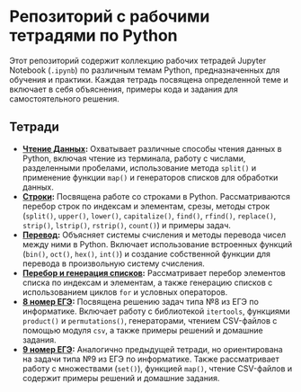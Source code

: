 # Репозиторий с рабочими тетрадями по Python

Этот репозиторий содержит коллекцию рабочих тетрадей Jupyter Notebook (`.ipynb`) по различным темам Python, предназначенных для обучения и практики. Каждая тетрадь посвящена определенной теме и включает в себя объяснения, примеры кода и задания для самостоятельного решения.

## Тетради

* **[Чтение Данных](Чтение_Данных.ipynb):**  Охватывает различные способы чтения данных в Python, включая чтение из терминала, работу с числами, разделенными пробелами, использование метода `split()` и применение функции `map()` и генераторов списков для обработки данных.
* **[Строки](Строки.ipynb):**  Посвящена работе со строками в Python.  Рассматриваются перебор строк по индексам и элементам, срезы, методы строк (`split()`, `upper()`, `lower()`, `capitalize()`, `find()`, `rfind()`, `replace()`, `strip()`, `lstrip()`, `rstrip()`, `count()`) и примеры задач.
* **[Перевод](perevod.ipynb):**  Объясняет системы счисления и методы перевода чисел между ними в Python.  Включает использование встроенных функций (`bin()`, `oct()`, `hex()`, `int()`) и создание собственной функции для перевода в произвольную систему счисления.
* **[Перебор и генерация списков](Перебор_генерация_списков.ipynb):**  Рассматривает перебор элементов списка по индексам и элементам, а также генерацию списков с использованием циклов `for` и условных операторов.
* **[8 номер ЕГЭ](8_0_1.ipynb):**  Посвящена решению задач типа №8 из ЕГЭ по информатике.  Включает работу с библиотекой `itertools`, функциями `product()` и `permutations()`, генераторами, чтением CSV-файлов с помощью модуля `csv`, а также примеры решений и домашние задания.
* **[9 номер ЕГЭ](9_0_1.ipynb):**  Аналогично предыдущей тетради, но ориентирована на задачи типа №9 из ЕГЭ по информатике.  Также рассматривает работу с множествами (`set()`), функцией `map()`, чтение CSV-файлов и содержит примеры решений и домашние задания.
